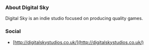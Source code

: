 ### About Digital Sky
Digital Sky is an indie studio focused on producing quality games.

### Social
* [http://digitalskystudios.co.uk/](http://digitalskystudios.co.uk/)
